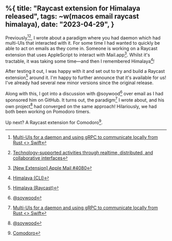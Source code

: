 %{
    title: "Raycast extension for Himalaya released",
    tags: ~w(macos email raycast himalaya),
    date: "2023-04-29",
}
---
Previously[^1][^2], I wrote about a paradigm where you had daemon which had multi-UIs that interacted with it. For some time I had wanted to quickly be able to act on emails as they come in. Someone is working on a Raycast extension that uses AppleScript to interact with Mail.app[^3]. Whilst it's tractable, it was taking some time&mdash;and then I remembered Himalaya[^4]!

After testing it out, I was happy with it and set out to try and build a Raycast extension[^5] around it. I'm happy to further announce that it's available for us! I've already had several new minor versions since the original release.

Along with this, I got into a discussion with @soywood[^6] over email as I had sponsored him on GitHub. It turns out, the paradigm[^1] I wrote about, and his own project[^6] had converged on the same approach! Hilariously, we had both been working on Pomodoro timers.

Up next? A Raycast extension for Comodoro[^8].

[^1]: [Multi-UIs for a daemon and using gRPC to communicate locally from Rust <> Swift](@/blog/multi-uis-with-grpc.md)

[^2]: [Technology-supported activities through realtime, distributed, and collaborative interfaces](https://github.com/jesse-c/thesis)

[^3]: [[New Extension] Apple Mail #4080](https://github.com/raycast/extensions/pull/4080)

[^4]: [Himalaya (CLI)](https://github.com/soywod/himalaya)

[^5]: [Himalaya (Raycast)](https://www.raycast.com/jns/himalaya)

[^6]: [@soywood](https://github.com/soywod)

[^7]: [Pimalaya](https://pimalaya.org)

[^8]: [Comodoro](https://pimalaya.org/comodoro/)
